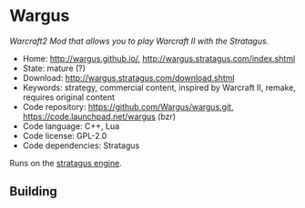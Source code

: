 # Wargus

_Warcraft2 Mod that allows you to play Warcraft II with the Stratagus._

- Home: http://wargus.github.io/, http://wargus.stratagus.com/index.shtml
- State: mature (?)
- Download: http://wargus.stratagus.com/download.shtml
- Keywords: strategy, commercial content, inspired by Warcraft II, remake, requires original content
- Code repository: https://github.com/Wargus/wargus.git, https://code.launchpad.net/wargus (bzr)
- Code language: C++, Lua
- Code license: GPL-2.0
- Code dependencies: Stratagus

Runs on the [stratagus engine](http://forums.stratagus.com/).

## Building

